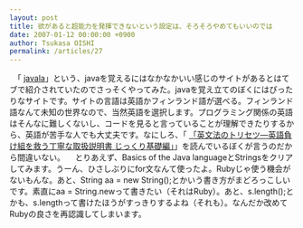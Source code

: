 ```yaml
---
layout: post
title: 欲があると超能力を発揮できないという設定は、そろそろやめてもいいのでは
date: 2007-01-12 00:00:00 +0900
author: Tsukasa OISHI
permalink: /articles/27
---
```


　「 [javala](http://javala.cs.tut.fi/en/welcomePage.do)」という、javaを覚えるにはなかなかいい感じのサイトがあるとはてブで紹介されていたのでさっそくやってみた。javaを覚え立てのぼくにはぴったりなサイトです。サイトの言語は英語かフィンランド語が選べる。フィンランド語なんて未知の世界なので、当然英語を選択します。プログラミング関係の英語はそんなに難しくないし、コードを見ると言っていることが理解できたりするから、英語が苦手な人でも大丈夫です。なにしろ、「 [「英文法のトリセツ—英語負け組を救う丁寧な取扱説明書 じっくり基礎編」](http://www.amazon.co.jp/%E8%8B%B1%E6%96%87%E6%B3%95%E3%81%AE%E3%83%88%E3%83%AA%E3%82%BB%E3%83%84%E2%80%94%E8%8B%B1%E8%AA%9E%E8%B2%A0%E3%81%91%E7%B5%84%E3%82%92%E6%95%91%E3%81%86%E4%B8%81%E5%AF%A7%E3%81%AA%E5%8F%96%E6%89%B1%E8%AA%AC%E6%98%8E%E6%9B%B8-%E3%81%98%E3%81%A3%E3%81%8F%E3%82%8A%E5%9F%BA%E7%A4%8E%E7%B7%A8-%E9%98%BF%E5%B7%9D-%E3%82%A4%E3%83%81%E3%83%AD%E3%83%B2/dp/4757408447%3FSubscriptionId%3DAKIAIKJECTBTL3JTYTKA%26tag%3Dkaeruspoon-22%26linkCode%3Dxm2%26camp%3D2025%26creative%3D165953%26creativeASIN%3D4757408447)」を読んでいるぼくが言うのだから間違いない。
　とりあえず、Basics of the Java languageとStringsをクリアしてみます。うーん、ひさしぶりにfor文なんて使ったよ。Rubyじゃ使う機会がないもんな。あと、String aa = new String();とかいう書き方がまどろっこしいです。素直にaa = String.newって書きたい（それはRuby）。あと、s.length();とかも、s.lengthって書けたほうがすっきりするよね（それも）。なんだか改めてRubyの良さを再認識してしまいます。

